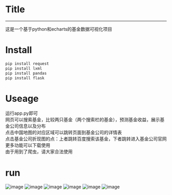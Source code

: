 # Title

***

这是一个基于python和echarts的基金数据可视化项目

# Install

```python
pip install request
pip install lxml
pip install pandas
pip install flask
```

# Useage

运行app.py即可</br>
网页可以搜索基金，比较两只基金（两个搜索栏的基金），预测基金收益，展示基金公司信息以及分布</br>
点击中国地图的对应区域可以跳转页面到基金公司的详情表</br>
点击基金公司折现图的点：上者跳转百度搜索该基金，下者跳转进入基金公司官网</br>
更多功能可以下载使用</br>
由于用到了爬虫，请大家合法使用</br>

# run
![image](https://user-images.githubusercontent.com/100206449/219658933-822b15d7-8803-4f5c-bf5e-f298bf4b18a4.png)
![image](https://user-images.githubusercontent.com/100206449/219658969-a8267262-2f1f-4e64-b962-f126dbbeee4b.png)
![image](https://user-images.githubusercontent.com/100206449/219659025-205b0c15-056e-4e29-897a-da26354eed5f.png)
![image](https://user-images.githubusercontent.com/100206449/219659066-584a6884-e0cc-4323-a70b-70b02352fecf.png)
![image](https://user-images.githubusercontent.com/100206449/219659101-49d058bb-fd23-40b6-8a4f-11fa5cbb2a36.png)
![image](https://user-images.githubusercontent.com/100206449/219659137-cd8697f3-ef72-4b6e-b53c-8c21fc31758d.png)
